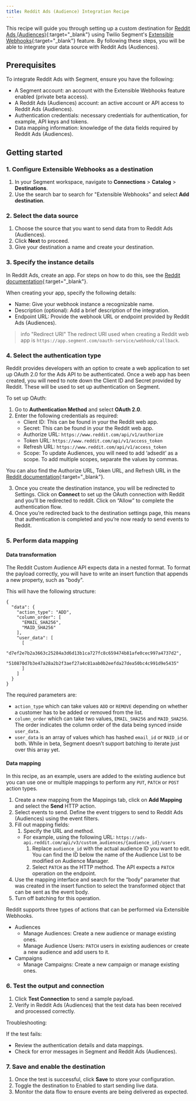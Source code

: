 ```yaml
---
title: Reddit Ads (Audience) Integration Recipe
---
```


This recipe will guide you through setting up a custom destination for [Reddit Ads (Audiences)](https://ads.reddit.com/){:target="_blank"} using Twilio Segment's [Extensible Webhooks](https://segment.com/docs/connections/destinations/catalog/actions-webhook-extensible/){:target="_blank"} feature. By following these steps, you will be able to integrate your data source with Reddit Ads (Audiences).

## Prerequisites 

To integrate Reddit Ads with Segment, ensure you have the following:

- A Segment account: an account with the Extensible Webhooks feature enabled (private beta access).
- A Reddit Ads (Audiences) account: an active account or API access to Reddit Ads (Audiences).
- Authentication credentials: necessary credentials for authentication, for example, API keys and tokens. 
- Data mapping information: knowledge of the data fields required by Reddit Ads (Audiences).

## Getting started 

### 1. Configure Extensible Webhooks as a destination 

1. In your Segment workspace, navigate to **Connections** > **Catalog** > **Destinations**.
2. Use the search bar to search for "Extensible Webhooks" and select **Add destination**.

### 2. Select the data source

1. Choose the source that you want to send data from to Reddit Ads (Audiences).
2. Click **Next** to proceed.
3. Give your destination a name and create your destination.

### 3. Specify the instance details

In Reddit Ads, create an app. For steps on how to do this, see the [Reddit documentation](https://ads-api.reddit.com/docs/v3/#create-a-developer-application){:target="_blank"}. 

When creating your app, specify the following details:

- Name: Give your webhook instance a recognizable name.
- Description (optional): Add a brief description of the integration.
- Endpoint URL: Provide the webhook URL or endpoint provided by Reddit Ads (Audiences).

> info "Redirect URI"
> The redirect URI used when creating a Reddit web app is `https://app.segment.com/oauth-service/webhook/callback`.

### 4. Select the authentication type

Reddit provides developers with an option to create a web application to set up OAuth 2.0 for the Ads API to be authenticated. Once a web app has been created, you will need to note down the Client ID and Secret provided by Reddit. These will be used to set up authentication on Segment.

To set up OAuth:

1. Go to **Authentication Method** and select **OAuth 2.0**.
2. Enter the following credentials as required:
    - Client ID: This can be found in your the Reddit web app.
    - Secret: This can be found in your the Reddit web app.
    - Authorize URL: `https://www.reddit.com/api/v1/authorize`
    - Token URL: `https://www.reddit.com/api/v1/access_token `
    - Refresh URL: `https://www.reddit.com/api/v1/access_token`
    - Scope: To update Audiences, you will need to add ‘adsedit’ as a scope. To add multiple scopes, separate the values by commas. 

You can also find the Authorize URL, Token URL, and Refresh URL in the [Reddit documentation](https://ads-api.reddit.com/docs/v3/operations/Update%20Custom%20Audience%20Users){:target="_blank"}.

3. Once you create the destination instance, you will be redirected to Settings. Click on **Connect** to set up the OAuth connection with Reddit and you’ll be redirected to reddit. Click on “Allow” to complete the authentication flow.
4. Once you’re redirected back to the destination settings page, this means that authentication is completed and you’re now ready to send events to Reddit.

### 5. Perform data mapping

#### Data transformation

The Reddit Custom Audience API expects data in a nested format. To format the payload correctly, you will have to write an insert function that appends a new property, such as "body".

This will have the following structure:

```
{
  "data": {
    "action_type": "ADD",
    "column_order": [
      "EMAIL_SHA256",
      "MAID_SHA256"
    ],
    "user_data": [
      [
        "d7ef2e7b2a3663c25284a3d6d13b1ca727fc8c659474b81afe0cec997a4737d2",
        "510870d7b3e47a28a2b2f3aef27a4c81aab0b2eefda27dea50bc4c991d9e5435"
      ]
    ]
  }
}
```

The required parameters are:

- `action_type` which can take values `ADD` or `REMOVE` depending on whether a customer has to be added or removed from the list. 
- `column_order` which can take two values, `EMAIL_SHA256` and `MAID_SHA256`. The order indicates the column order of the data being synced inside `user_data`.
- `user_data` is an array of values which has hashed `email_id` or `MAID_id` or both. While in beta, Segment doesn’t support batching to iterate just over this array yet.

#### Data mapping

In this recipe, as an example, users are added to the existing audience but you can use one or multiple mappings to perform any `PUT`, `PATCH` or `POST` action types.

1. Create a new mapping from the Mappings tab, click on **Add Mapping** and select the **Send** HTTP action.
2. Select events to send. Define the event triggers to send to Reddit Ads (Audiences) using the event filters.
3. Fill out mapping fields:
    1. Specify the URL and method.
    - For example, using the following URL: `https://ads-api.reddit.com/api/v3/custom_audiences/{audience_id}/users`
      1. Replace `audience_id` with the actual audience ID you want to edit. You can find the ID below the name of the Audience List to be modified on Audience Manager.
      2. Select `PATCH` as the HTTP method. The API expects a `PATCH` operation on the endpoint.
4. Use the mapping interface and search for the “body” parameter that was created in the insert function to select the transformed object that can be sent as the event body.
5. Turn off batching for this operation.

Reddit supports three types of actions that can be performed via Extensible Webhooks.

- Audiences
  - Manage Audiences: Create a new audience or manage existing ones.
  - Manage Audience Users: `PATCH` users in existing audiences or create a new audience and add users to it.
- Campaigns
  - Manage Campaigns: Create a new campaign or manage existing ones.

### 6. Test the output and connection

1. Click **Test Connection** to send a sample payload.
2. Verify in Reddit Ads (Audiences) that the test data has been received and processed correctly.

Troubleshooting:

If the test fails:
- Review the authentication details and data mappings.
- Check for error messages in Segment and Reddit Ads (Audiences).

### 7. Save and enable the destination

1. Once the test is successful, click **Save** to store your configuration.
2. Toggle the destination to Enabled to start sending live data.
3. Monitor the data flow to ensure events are being delivered as expected.
